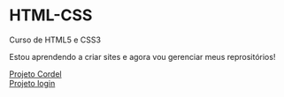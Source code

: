 # HTML-CSS
 Curso de HTML5 e CSS3

 Estou aprendendo a criar sites e agora vou gerenciar meus reprositórios!

<a href="https://weslei573.github.io/HTML-CSS/Desafios/d012/index.html">Projeto Cordel</a> <br/>
<a href="https://weslei573.github.io/HTML-CSS/Desafios/d015/index.html">Projeto login</a>
